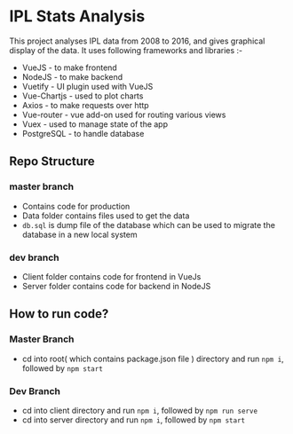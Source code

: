 # IPL Stats Analysis

This project analyses IPL data from 2008 to 2016, and gives graphical display of the data. It uses following frameworks and  libraries :- 

* VueJS - to make frontend
* NodeJS - to make backend
* Vuetify - UI plugin used with VueJS
* Vue-Chartjs - used to plot charts
* Axios - to make requests over http
* Vue-router - vue add-on used for routing various views
* Vuex - used to manage state of the app
* PostgreSQL - to handle database

## Repo Structure

### master branch
* Contains code for production
* Data folder contains files used to get the data
* ```db.sql``` is dump file of the database which can be used to migrate the database in a new local system

### dev branch
* Client folder contains code for frontend in VueJs <br />
* Server folder contains code for backend in NodeJS


## How to run code?

### Master Branch

* cd into root( which contains package.json file ) directory and run ```npm i```, followed by ```npm start```

### Dev Branch

* cd into client directory and run ```npm i```, followed by ```npm run serve```
* cd into server directory and run ```npm i```, followed by ```npm start```

